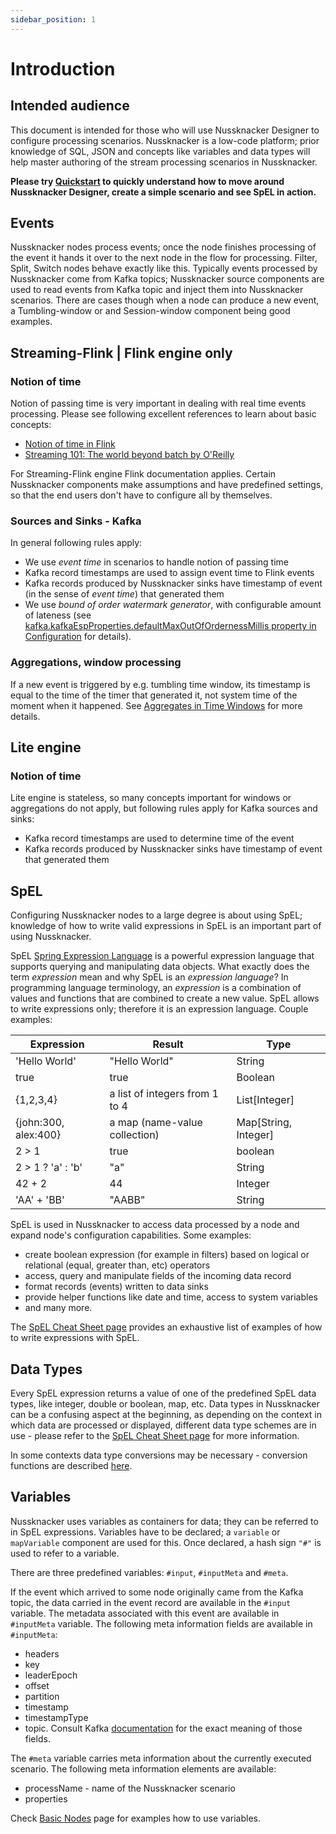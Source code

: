 ```yaml
---
sidebar_position: 1
---
```


# Introduction


## Intended audience

This document is intended for those who will use Nussknacker Designer to configure processing scenarios. Nussknacker is a low-code platform; prior knowledge of SQL, JSON and concepts like variables and data types will help master authoring of the stream processing scenarios in Nussknacker. 

**Please try [Quickstart](/quickstart/demo) to quickly understand how to move around Nussknacker Designer, create a simple scenario and see SpEL in action.**


## Events 
Nussknacker nodes process events; once the node finishes processing of the event it hands it over to the next node in the flow for processing. Filter, Split, Switch nodes behave exactly like this. 
Typically events processed by Nussknacker come from Kafka topics;  Nussknacker source components are used to read events from Kafka topic and inject them into Nussknacker scenarios. 
There are cases though when a node can produce a new event, a Tumbling-window or and Session-window component being good examples. 

## Streaming-Flink | Flink engine only

### Notion of time

Notion of passing time is very important in dealing with real time events processing. 
Please see following excellent references to learn about basic concepts:
* [Notion of time in Flink](https://ci.apache.org/projects/flink/flink-docs-stable/docs/concepts/time/)
* [Streaming 101: The world beyond batch by O'Reilly](https://www.oreilly.com/radar/the-world-beyond-batch-streaming-101/)

For Streaming-Flink engine Flink documentation applies. Certain Nussknacker components make assumptions and have predefined settings, so that the end users don't have to configure all by themselves.

### Sources and Sinks - Kafka

In general following rules apply:
* We use _event time_ in scenarios to handle notion of passing time
* Kafka record timestamps are used to assign event time to Flink events
* Kafka records produced by Nussknacker sinks have timestamp of event (in the sense of _event time_) that generated them
* We use *bound of order watermark generator*, with configurable amount of lateness (see [kafka.kafkaEspProperties.defaultMaxOutOfOrdernessMillis property in Configuration](../installation_configuration_guide/ModelConfiguration#kafka-configuration) for details). 

### Aggregations, window processing 

If a new event is triggered by e.g. tumbling time window, its timestamp is equal to the time of the timer that generated it, not system time of the moment when it happened. See [Aggregates in Time Windows](AggregatesInTimeWindows#tumbling-window) for more details.

## Lite engine

### Notion of time

Lite engine is stateless, so many concepts important for windows or aggregations do not apply, but following rules apply for Kafka sources and sinks:
* Kafka record timestamps are used to determine time of the event
* Kafka records produced by Nussknacker sinks have timestamp of event that generated them

## SpEL

Configuring Nussknacker nodes to a large degree is about using SpEL; knowledge of how to write valid expressions in SpEL is an important part of using Nussknacker.

SpEL [Spring Expression Language](https://docs.spring.io/spring-framework/docs/3.2.x/spring-framework-reference/html/expressions.html) is a powerful expression language that supports querying and manipulating data objects. What exactly does the term _expression_ mean and why SpEL is an _expression language_? In programming language terminology, an _expression_ is a combination of values and functions that are combined to create a new value. SpEL allows to write expressions only; therefore it is an expression language. Couple examples:

| Expression           | Result                         | Type                 |
| ------------         | --------                       | --------             |
| 'Hello World'        | "Hello World"                  | String               |
| true                 | true                           | Boolean              |
| {1,2,3,4}            | a list of integers from 1 to 4 | List[Integer]        |
| {john:300, alex:400} | a map (name-value collection)  | Map[String, Integer] |
| 2 > 1                | true                           | boolean              |
| 2 > 1 ? 'a' : 'b'    | "a"                            | String               |
| 42 + 2               | 44                             | Integer              |
| 'AA' + 'BB'          | "AABB"                         | String               |

SpEL is used in Nussknacker to access data processed by a node and expand node's configuration capabilities. Some examples:


* create boolean expression (for example in filters) based on logical or relational (equal, greater than, etc) operators
* access, query and manipulate fields of the incoming data record
* format records (events) written to data sinks
* provide helper functions like date and time, access to system variables
* and many more.

The [SpEL Cheat Sheet page](Spel)  provides an exhaustive list of examples of how to write expressions with SpEL.


## Data Types

Every SpEL expression returns a value of one of the predefined SpEL data types, like integer, double or boolean, map, etc. Data types in Nussknacker can be a confusing aspect at the beginning, as depending on the context in which data are processed or displayed, different data type schemes are in use - please refer to the [SpEL Cheat Sheet page](Spel#data-types-and-structures) for more information. 

In some contexts data type conversions may be necessary - conversion functions are described [here](Spel#type-conversions).


## Variables

Nussknacker uses variables as containers for data; they can be referred to in SpEL expressions. Variables have to be declared; a `variable` or `mapVariable` component are used for this. Once declared, a hash sign `"#"` is used to refer to a variable.

There are three predefined variables: `#input`, `#inputMeta` and `#meta`. 

If the event which arrived to some node originally came from the Kafka topic, the data carried in the event record are available in the `#input` variable. The metadata associated with this event are available in `#inputMeta` variable. The following meta information fields are available in `#inputMeta`:
* headers 
* key
* leaderEpoch
* offset
* partition
* timestamp 
* timestampType 
* topic. 
Consult Kafka [documentation](https://kafka.apache.org/24/javadoc/org/apache/kafka/clients/consumer/ConsumerRecord.html) for the exact meaning of those fields. 


The `#meta` variable carries meta information about the currently executed scenario. The following meta information elements are available:

* processName - name of the Nussknacker scenario
* properties  

Check [Basic Nodes](BasicNodes#Variable-component) page for examples how to use variables. 
